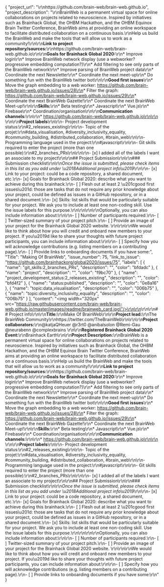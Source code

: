 {
  "project_url": "\r\nhttps://github.com/brain-web/brain-web.github.io",
  "project_description": "\r\nBrainWeb is a permanent virtual space for online collaborations on projects related to neuroscience. Inspired by initiatives such as Brainhack Global, the OHBM Hackathon, and the OHBM Equinox Brain Twitter Conference, BrainWeb aims at providing an online workspace to facilitate distributed collaboration on a continuous basis.\r\nHelp us build the BrainWeb and make the tools that will allow us to work as a community!\r\n\r\n**Link to project repository/sources:**\r\nhttps://github.com/brain-web/brain-web.github.io\r\n\r\n**Goals for Brainhack Global 2020:**\r\n* Improve login\r\n* Improve BrainWeb network display (use a webworker? progressive embedding computation?)\r\n* Add filtering to see only parts of the BrainWeb network\r\n* Improve parsing of BrainWeb project data\r\n* Coordinate the next Newsletter\r\n* Coordinate the next meet-up\r\n* Do something fun with the BrainWeb twitter bot\r\n\r\n**Good first issues**\r\n* Move the graph embedding to a web worker: https://github.com/brain-web/brain-web.github.io/issues/28\r\n* Filter the graph: https://github.com/brain-web/brain-web.github.io/issues/29\r\n* Coordinate the next BrainWeb Gazette!\r\n* Coordinate the next BrainWeb Meet-up!\r\n\r\n**Skills:**\r\n* Beta testing\r\n* Javascript\r\n* Vue.js\r\n* Firebase\r\n* Coordination/organisation\r\n\r\n**Communication channels:**\r\n<!--https://mattermost.brainhack.org/brainhack/channels/brainweb-->\r\n* https://github.com/brain-web/brain-web.github.io\r\n\r\n<!-- [ ] Video channel: Please write here the communication channel (Zoom, Jitsi, Twitch, or any other platform) you will be using to work collaboratively however please keep them as commented to avoid any public sharing. Once you set up your project Mattermost communication channel, make sure you write the link of the video channel at the header of the Mattermost channel for your attendees to know --> \r\n\r\n**Project labels**\r\n<!-- Please prepend a hashtag (#) to all of the labels that fit your project, then tick the box below to state you did so (either by adding an 'x' between square brackets or by ticking it after submission). Please make sure that you stick by the labels listed for each topic below, rather than adding any new one, for further actions to work properly on the issue labels.\r\n\r\nE.g. my project is about the modulatory effect of salmon mousse on British supper survival\r\nIn the following list:\r\n```\r\nmeal:\r\nbrunch, supper\r\ntype:\r\nmousse, salmon, squid\r\n```\r\nI'm going to hashtag all of the labels I need my project to be indexed in:\r\n```\r\nmeal:\r\nbrunch, #supper\r\ntype:\r\n#mousse, #salmon, squid\r\n```\r\n\r\nNow the real list (please indicate all of the labels you'd like to add to your project):\r\n- Type of project:\r\ncoding_methods, data_management, documentation, method_development,\r\npipeline_development, tutorial_recording, visualization\r\n-->\r\n- Project development status:\r\n#2_releases_existing\r\n\r\n- Topic of the projet:\r\n#data_visualisation, #diversity_inclusivity_equality, #community_building, #distributed_collaboration, #brain_web\r\n\r\n- Programming language used in the project:\r\n#javascript\r\n\r\n- Git skills required to enter the project (more than one possible):\r\n#2_branches_PRs\r\n\r\n\r\n- [x] I added all of the labels I want an associate to my project\r\n\r\n## Project Submission\r\n\r\n### Submission checklist\r\n\r\n*Once the issue is submitted, please check items in this list as you add under \u2018Additional project info\u2019*\r\n\r\n- [x] Link to your project: could be a code repository, a shared document, etc.\r\n- [x] Goals for Brainhack Global 2020: describe what you want to achieve during this brainhack.\r\n- [ ] Flesh out at least 2 \u201cgood first issues\u201d: those are tasks that do not require any prior knowledge about your project, could be defined as issues in a GitHub repository, or in a shared document.\r\n- [x] Skills: list skills that would be particularly suitable for your project. We ask you to include at least one non-coding skill. Use the issue labels for this purpose.\r\n<!-- [x] Chat channel: A link to a chat channel that will be used during the Brainhack Global 2020 event. This can be an existing channel or a new one. We recommend using the [Brainhack space on Mattermost](https://mattermost.brainhack.org/). -->\r\n<!-- [ ] Video channel: A link to a video channel that will be used during the Brainhack Global 2020 Brainhack. This can be an existing channel or a new one. For instance a [Jitsi meet room](https://meet.jit.si/). **Please, do not make the video channel public in here**: post a message in your chat channel and pin it so that it remains private, you do not get undesired content, and contributors can still have access to it..-->\r\n\r\nOptionally, you can also include information about:\r\n\r\n- [ ] Number of participants required.\r\n- [ ] Twitter-sized summary of your project pitch.\r\n- [ ] Provide an image of your project for the Brainhack Global 2020 website. \r\n<!-- You can put an image anywhere in this issue and it will be used to build your project page on the website. -->\r\n\r\nWe would like to think about how you will credit and onboard new members to your project. If you\u2019d like to share your thoughts with future project participants, you can include information about:\r\n\r\n- [ ] Specify how you will acknowledge contributions (e.g. listing members on a contributing page).\r\n- [ ] Provide links to onboarding documents if you have some:",
  "Title": "Making Of BrainWeb",
  "issue_number": 75,
  "link_to_issue": "https://github.com/brainhackorg/global2020/issues/75",
  "labels": [
    {
      "name": "git_skills:2_branches_PRs",
      "description": "",
      "color": "bfdadc"
    },
    {
      "name": "project",
      "description": "",
      "color": "f9bc70"
    },
    {
      "name": "project_development_status:2_releases_existing",
      "description": "",
      "color": "bfd4f2"
    },
    {
      "name": "status:published",
      "description": "",
      "color": "0e8a16"
    },
    {
      "name": "topic:data_visualisation",
      "description": "",
      "color": "006b75"
    },
    {
      "name": "topic:diversity_inclusivity_equality",
      "description": "",
      "color": "006b75"
    }
  ],
  "content": "<img width=\"320px\" src=\"https://raw.githubusercontent.com/brain-web/brain-web.github.io/master/images/readme/brainweb_card.jpg\"/>\r\n\r\n<!-- Guidelines\r\n\r\nWe are very excited to meet you at Brainhack Global 2020 \ud83c\udf89. To submit a project, you need to be an attendee to one of the Brainhack Global 2020 events listed on the [Brainhack Global 2020 webpage](https://brainhack.org/global2020/events/). Please, register for the event that is most suitable to your location, time zone, interest, and/or project prior to submitting one. Thank you!\r\n\r\nWe have prepared a checklist to help with your project submission. Here is how to proceed:\r\n\r\nBefore filling in any part please check items in the checklist below as you go through them.\r\nOnce you are done (at least all 'required' items must be provided), please delete the \"Guidelines\" section, submit your issue and add a comment saying 'Hi @Brainhack-Global/project-monitors: my project is ready!'\r\nThank you!\r\n\r\nAfter the issue is submitted, we will assign a 'project monitor' from the event location that you are registered with to review your submission. Once the submission is approved by the 'project monitor', they will add the label 'Project is ready' and it will appear on [Brainhack Global 2020 Projects](https://brainhack.org/global2020/projects) page with a separate project dedicated webpage. \r\n\r\nNote that you can always update your issue which will also change your page on the website accordingly.\r\n\r\nIf at any time you need help from us or anything is unclear, please add a comment and ping your project monitor. Our team is here to help! -->\r\n\r\n## Project info\r\n\r\n**Title:**\r\nMake Of BrainWeb\r\n\r\n**Project lead:**\r\nThe BrainWeb Community\r\nhttps://twitter.com/TheBrainWeb\r\n<!--https://mattermost.brainhack.org/brainhack/channels/brainweb-->\r\n\r\n**Project collaborators:**\r\n@katjaQHeuer @r3rt0 @anibalsolon @Remi-Gau @neurabenn @complexbrains \r\n\r\n**Registered Brainhack Global 2020 Event:**\r\nBrainhack Earth\r\n\r\n**Project Description:**\r\nBrainWeb is a permanent virtual space for online collaborations on projects related to neuroscience. Inspired by initiatives such as Brainhack Global, the OHBM Hackathon, and the OHBM Equinox Brain Twitter Conference, BrainWeb aims at providing an online workspace to facilitate distributed collaboration on a continuous basis.\r\nHelp us build the BrainWeb and make the tools that will allow us to work as a community!\r\n\r\n**Link to project repository/sources:**\r\nhttps://github.com/brain-web/brain-web.github.io\r\n\r\n**Goals for Brainhack Global 2020:**\r\n* Improve login\r\n* Improve BrainWeb network display (use a webworker? progressive embedding computation?)\r\n* Add filtering to see only parts of the BrainWeb network\r\n* Improve parsing of BrainWeb project data\r\n* Coordinate the next Newsletter\r\n* Coordinate the next meet-up\r\n* Do something fun with the BrainWeb twitter bot\r\n\r\n**Good first issues**\r\n* Move the graph embedding to a web worker: https://github.com/brain-web/brain-web.github.io/issues/28\r\n* Filter the graph: https://github.com/brain-web/brain-web.github.io/issues/29\r\n* Coordinate the next BrainWeb Gazette!\r\n* Coordinate the next BrainWeb Meet-up!\r\n\r\n**Skills:**\r\n* Beta testing\r\n* Javascript\r\n* Vue.js\r\n* Firebase\r\n* Coordination/organisation\r\n\r\n**Communication channels:**\r\n<!--https://mattermost.brainhack.org/brainhack/channels/brainweb-->\r\n* https://github.com/brain-web/brain-web.github.io\r\n\r\n<!-- [ ] Video channel: Please write here the communication channel (Zoom, Jitsi, Twitch, or any other platform) you will be using to work collaboratively however please keep them as commented to avoid any public sharing. Once you set up your project Mattermost communication channel, make sure you write the link of the video channel at the header of the Mattermost channel for your attendees to know --> \r\n\r\n**Project labels**\r\n<!-- Please prepend a hashtag (#) to all of the labels that fit your project, then tick the box below to state you did so (either by adding an 'x' between square brackets or by ticking it after submission). Please make sure that you stick by the labels listed for each topic below, rather than adding any new one, for further actions to work properly on the issue labels.\r\n\r\nE.g. my project is about the modulatory effect of salmon mousse on British supper survival\r\nIn the following list:\r\n```\r\nmeal:\r\nbrunch, supper\r\ntype:\r\nmousse, salmon, squid\r\n```\r\nI'm going to hashtag all of the labels I need my project to be indexed in:\r\n```\r\nmeal:\r\nbrunch, #supper\r\ntype:\r\n#mousse, #salmon, squid\r\n```\r\n\r\nNow the real list (please indicate all of the labels you'd like to add to your project):\r\n- Type of project:\r\ncoding_methods, data_management, documentation, method_development,\r\npipeline_development, tutorial_recording, visualization\r\n-->\r\n- Project development status:\r\n#2_releases_existing\r\n\r\n- Topic of the projet:\r\n#data_visualisation, #diversity_inclusivity_equality, #community_building, #distributed_collaboration, #brain_web\r\n\r\n- Programming language used in the project:\r\n#javascript\r\n\r\n- Git skills required to enter the project (more than one possible):\r\n#2_branches_PRs\r\n\r\n\r\n- [x] I added all of the labels I want an associate to my project\r\n\r\n## Project Submission\r\n\r\n### Submission checklist\r\n\r\n*Once the issue is submitted, please check items in this list as you add under \u2018Additional project info\u2019*\r\n\r\n- [x] Link to your project: could be a code repository, a shared document, etc.\r\n- [x] Goals for Brainhack Global 2020: describe what you want to achieve during this brainhack.\r\n- [ ] Flesh out at least 2 \u201cgood first issues\u201d: those are tasks that do not require any prior knowledge about your project, could be defined as issues in a GitHub repository, or in a shared document.\r\n- [x] Skills: list skills that would be particularly suitable for your project. We ask you to include at least one non-coding skill. Use the issue labels for this purpose.\r\n<!-- [x] Chat channel: A link to a chat channel that will be used during the Brainhack Global 2020 event. This can be an existing channel or a new one. We recommend using the [Brainhack space on Mattermost](https://mattermost.brainhack.org/). -->\r\n<!-- [ ] Video channel: A link to a video channel that will be used during the Brainhack Global 2020 Brainhack. This can be an existing channel or a new one. For instance a [Jitsi meet room](https://meet.jit.si/). **Please, do not make the video channel public in here**: post a message in your chat channel and pin it so that it remains private, you do not get undesired content, and contributors can still have access to it..-->\r\n\r\nOptionally, you can also include information about:\r\n\r\n- [ ] Number of participants required.\r\n- [ ] Twitter-sized summary of your project pitch.\r\n- [ ] Provide an image of your project for the Brainhack Global 2020 website. \r\n<!-- You can put an image anywhere in this issue and it will be used to build your project page on the website. -->\r\n\r\nWe would like to think about how you will credit and onboard new members to your project. If you\u2019d like to share your thoughts with future project participants, you can include information about:\r\n\r\n- [ ] Specify how you will acknowledge contributions (e.g. listing members on a contributing page).\r\n- [ ] Provide links to onboarding documents if you have some:\r\n"
}